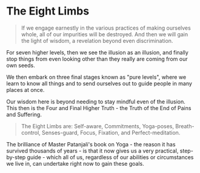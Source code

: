 # The Eight Limbs

> If we engage earnestly in the various practices of making ourselves whole, all of our impurities will be destroyed. And then we will gain the light of wisdom, a revelation beyond even discrimination.

For seven higher levels, then we see the illusion as an illusion, and finally stop things from even looking other than they really are coming from our own seeds.

We then embark on three final stages known as "pure levels", where we learn to know all things and to send ourselves out to guide people in many places at once.

Our wisdom here is beyond needing to stay mindful even of the illusion. This then is the Four and Final Higher Truth - the Truth of the End of Pains and Suffering.

> The Eight Limbs are: Self-aware, Commitments, Yoga-poses, Breath-control, Senses-guard, Focus, Fixation, and Perfect-meditation.

The brilliance of Master Patanjali's book on Yoga - the reason it has survived thousands of years - is that it now gives us a very practical, step-by-step guide - which all of us, regardless of our abilities or circumstances we live in, can undertake right now to gain these goals.
